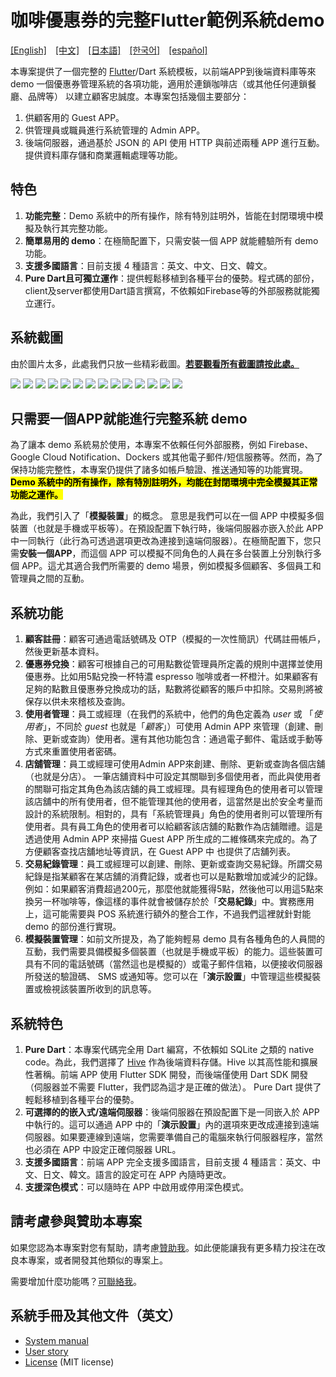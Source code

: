 # 咖啡優惠券的完整Flutter範例系統demo
[[English]](README.md)&emsp;[[中文]](README_zh.md)&emsp;[[日本語]](README_ja.md)&emsp;[[한국어]](README_ko.md)&emsp;[[español]](README_es.md)

本專案提供了一個完整的 [Flutter](https://flutter.dev/)/Dart 系統模板，以前端APP到後端資料庫等來 demo 一個優惠券管理系統的各項功能，適用於連鎖咖啡店（或其他任何連鎖餐廳、品牌等） 以建立顧客忠誠度。本專案包括幾個主要部分：
1. 供顧客用的 Guest APP。
2. 供管理員或職員進行系統管理的 Admin APP。
3. 後端伺服器，通過基於 JSON 的 API 使用 HTTP 與前述兩種 APP 進行互動。提供資料庫存儲和商業邏輯處理等功能。

## 特色
1. **功能完整**：Demo 系統中的所有操作，除有特別註明外，皆能在封閉環境中模擬及執行其完整功能。
2. **簡單易用的 demo**：在極簡配置下，只需安裝一個 APP 就能體驗所有 demo 功能。
3. **支援多國語言**：目前支援 4 種語言：英文、中文、日文、韓文。
4. **Pure Dart且可獨立運作**：提供輕鬆移植到各種平台的優勢。程式碼的部份，client及server都使用Dart語言撰寫，不依賴如Firebase等的外部服務就能獨立運行。

## 系統截圖
由於圖片太多，此處我們只放一些精彩截圖。[**若要觀看所有截圖請按此處。**](doc/all_screenshots.md)

![](doc/screenshots/guest_4.png)
![](doc/screenshots/guest_6.png)
![](doc/screenshots/guest_7.png)
![](doc/screenshots/guest_3.png)
![](doc/screenshots/admin_2.png)
![](doc/screenshots/admin_3.png)
![](doc/screenshots/admin_9.png)
![](doc/screenshots/admin_15.png)
![](doc/screenshots/admin_16.png)
![](doc/screenshots/admin_21.png)
![](doc/screenshots/guest_5.png)
![](doc/screenshots/guest_10.png)
![](doc/screenshots/guest_11.png)
![](doc/screenshots/guest_12.png)

## 只需要一個APP就能進行完整系統 demo

為了讓本 demo 系統易於使用，本專案不依賴任何外部服務，例如 Firebase、Google Cloud Notification、Dockers 或其他電子郵件/短信服務等。然而，為了保持功能完整性，本專案仍提供了諸多如帳戶驗證、推送通知等的功能實現。 <mark>**Demo 系統中的所有操作，除有特別註明外，均能在封閉環境中完全模擬其正常功能之運作。**</mark>

為此，我們引入了「**模擬裝置**」的概念。 意思是我們可以在一個 APP 中模擬多個裝置（也就是手機或平板等）。在預設配置下執行時，後端伺服器亦嵌入於此 APP 中一同執行（此行為可透過選項更改為連接到遠端伺服器）。在極簡配置下，您只需**安裝一個APP**，而這個 APP 可以模擬不同角色的人員在多台裝置上分別執行多個 APP。這尤其適合我們所需要的 demo 場景，例如模擬多個顧客、多個員工和管理員之間的互動。

## 系統功能
1. **顧客註冊**：顧客可通過電話號碼及 OTP（模擬的一次性簡訊）代碼註冊帳戶，然後更新基本資料。
2. **優惠券兌換**：顧客可根據自己的可用點數從管理員所定義的規則中選擇並使用優惠券。比如用5點兌換一杯特濃 espresso 咖啡或者一杯橙汁。如果顧客有足夠的點數且優惠券兌換成功的話，點數將從顧客的賬戶中扣除。交易則將被保存以供未來稽核及查詢。
3. **使用者管理**：員工或經理（在我們的系統中，他們的角色定義為 _user_ 或 「_使用者_」，不同於 _guest_ 也就是「_顧客_」）可使用 Admin APP 來管理（創建、刪除、更新或查詢）使用者。還有其他功能包含：通過電子郵件、電話或手動等方式來重置使用者密碼。
4. **店舖管理**：員工或經理可使用Admin APP來創建、刪除、更新或查詢各個店舖（也就是分店）。 一筆店舖資料中可設定其關聯到多個使用者，而此與使用者的關聯可指定其角色為該店舖的員工或經理。具有經理角色的使用者可以管理該店舖中的所有使用者，但不能管理其他的使用者，這當然是出於安全考量而設計的系統限制。相對的，具有「系統管理員」角色的使用者則可以管理所有使用者。具有員工角色的使用者可以給顧客該店舖的點數作為店舖贈禮。這是透過使用 Admin APP 來掃描 Guest APP 所生成的二維條碼來完成的。為了方便顧客查找店舖地址等資訊，在 Guest APP 中 也提供了店舖列表。
5. **交易紀錄管理**：員工或經理可以創建、刪除、更新或查詢交易紀錄。所謂交易紀錄是指某顧客在某店舖的消費記錄，或者也可以是點數增加或減少的記錄。例如：如果顧客消費超過200元，那麼他就能獲得5點，然後他可以用這5點來換另一杯咖啡等，像這樣的事件就會被儲存於於「**交易紀錄**」中。實務應用上，這可能需要與 POS 系統進行額外的整合工作，不過我們這裡就針對能 demo 的部份進行實現。
6. **模擬裝置管理**：如前文所提及，為了能夠輕易 demo 具有各種角色的人員間的互動，我們需要具備模擬多個裝置（也就是手機或平板）的能力。這些裝置可具有不同的電話號碼（當然這也是模擬的）或電子郵件信箱，以便接收伺服器所發送的驗證碼、 SMS 或通知等。您可以在「**演示設置**」中管理這些模擬裝置或檢視該裝置所收到的訊息等。

## 系統特色
1. **Pure Dart**：本專案代碼完全用 Dart 編寫，不依賴如 SQLite 之類的 native code。為此，我們選擇了 [Hive](https://github.com/hivedb/hive) 作為後端資料存儲。Hive 以其高性能和擴展性著稱。前端 APP 使用 Flutter SDK 開發，而後端僅使用 Dart SDK 開發（伺服器並不需要 Flutter，我們認為這才是正確的做法）。 Pure Dart 提供了輕鬆移植到各種平台的優勢。
2. **可選擇的的嵌入式/遠端伺服器**：後端伺服器在預設配置下是一同嵌入於 APP 中執行的。這可以通過 APP 中的「**演示設置**」內的選項來更改成連接到遠端伺服器。如果要連線到遠端，您需要準備自己的電腦來執行伺服器程序，當然也必須在 APP 中設定正確伺服器 URL。
3. **支援多國語言**：前端 APP 完全支援多國語言，目前支援 4 種語言：英文、中文、日文、韓文。語言的設定可在 APP 內隨時更改。
4. **支援深色模式**：可以隨時在 APP 中啟用或停用深色模式。

## 請考慮參與贊助本專案
如果您認為本專案對您有幫助，請考慮[贊助我](https://fundrazr.com/flutter_full_demo)。如此便能讓我有更多精力投注在改良本專案，或者開發其他類似的專案上。

需要增加什麼功能嗎？[可聯絡我](https://github.com/cybercying)。

## 系統手冊及其他文件（英文）
* [System manual](doc/system_manual.md)
* [User story](assets/markdown/userStory.md)
* [License](LICENSE) (MIT license)